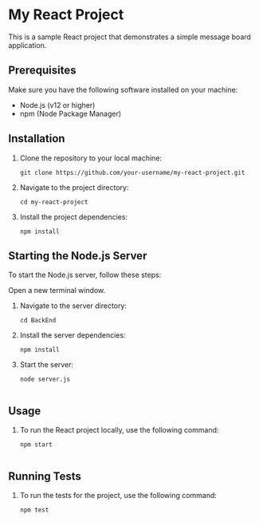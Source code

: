 # My React Project

This is a sample React project that demonstrates a simple message board application.

## Prerequisites

Make sure you have the following software installed on your machine:

- Node.js (v12 or higher)
- npm (Node Package Manager)

## Installation

1. Clone the repository to your local machine:

   ```shell
   git clone https://github.com/your-username/my-react-project.git

2. Navigate to the project directory:
   ```shell
   cd my-react-project

3. Install the project dependencies:
   ```shell
   npm install

## Starting the Node.js Server

To start the Node.js server, follow these steps:

Open a new terminal window.

1. Navigate to the server directory:
    ```shell
    cd BackEnd
 
2. Install the server dependencies:
   ```shell
   npm install

3. Start the server:
   ```shell
   node server.js
 
## Usage

1. To run the React project locally, use the following command:
   ```shell
   npm start


## Running Tests
1. To run the tests for the project, use the following command:
   ```shell
   npm test












